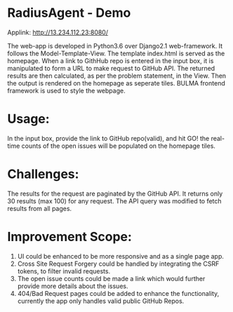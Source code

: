 # RadiusAgent - Demo

Applink: http://13.234.112.23:8080/

The web-app is developed in Python3.6 over Django2.1 web-framework.
It follows the Model-Template-View.
The template index.html is served as the homepage.
When a link to GithHub repo is entered in the input box, it is manipulated to form a URL to make request to GitHub API.
The returned results are then calculated, as per the problem statement, in the View.
Then the output is rendered on the homepage as seperate tiles.
BULMA frontend framework is used to style the webpage.

# Usage:
In the input box, provide the link to GitHub repo(valid), and hit GO!
the real-time counts of the open issues will be populated on the homepage tiles.

# Challenges:
The results for the request are paginated by the GitHub API.
It returns only 30 results (max 100) for any request.
The API query was modified to fetch results from all pages. 

# Improvement Scope:
1. UI could be enhanced to be more responsive and as a single page app.
2. Cross Site Request Forgery could be handled by integrating the CSRF tokens, to filter invalid requests.
3. The open issue counts could be made a link which would further provide more details about the issues.
4. 404/Bad Request pages could be added to enhance the functionality, currently the app only handles valid public GitHub Repos.